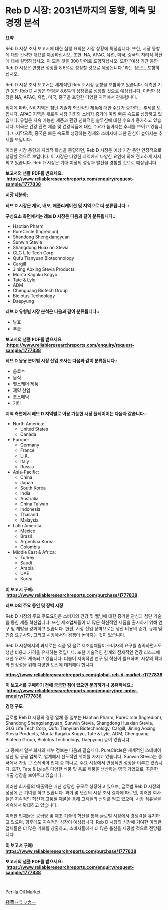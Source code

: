 <p><h1>Reb D 시장: 2031년까지의 동향, 예측 및 경쟁 분석</h1></p><p><strong>요약</strong></p>
<p><p>Reb D 시장 조사 보고서에 대한 실행 요약은 시장 상황에 특정입니다. 또한, 시장 동향에 대한 간략한 개요를 제공하십시오. 또한, NA, APAC, 유럽, 미국, 중국의 지리적 확산에 대해 설명하십시오. 이 모든 것을 300 단어로 포함하십시오. 또한 "예상 기간 동안 Reb D 시장은 연평균 성장률 8.6%로 성장할 것으로 예상됩니다."라는 정보도 포함하십시오.</p><p>Reb D 시장 조사 보고서는 세계적인 Reb D 시장 동향을 포함하고 있습니다. 예측한 기간 동안 Reb D 시장은 연평균 8.6%의 성장률로 성장할 것으로 예상됩니다. 이러한 성장은 NA, APAC, 유럽, 미국, 중국을 포함한 다양한 지역에서 관측됩니다.</p><p>위치에 따라, NA 지역은 첨단 기술과 혁신적인 제품에 대한 수요가 증가하는 추세를 보입니다. APAC 지역은 새로운 시장 기회와 소비자 증가에 따라 빠른 속도로 성장하고 있습니다. 유럽은 지속 가능한 제품과 환경 친화적인 솔루션에 대한 수요가 증가하고 있습니다. 미국은 건강 관련 제품 및 건강식품에 대한 수요가 높아지는 추세를 보이고 있습니다. 마지막으로, 중국은 빠른 속도로 성장하는 경제와 소비자에 대한 관심이 높아지는 추세를 보입니다.</p><p>이러한 시장 동향과 지리적 특성을 종합하면, Reb D 시장은 예상 기간 동안 안정적으로 성장할 것으로 보입니다. 이 시장은 다양한 지역에서 다양한 요인에 의해 견고하게 지지되고 있습니다. Reb D 시장은 기대 이상의 성장과 발전을 경험할 것으로 예상됩니다.</p></p>
<p><strong>보고서의 샘플 PDF를 받으세요: &nbsp;<a href="https://www.reliableresearchreports.com/enquiry/request-sample/1777838">https://www.reliableresearchreports.com/enquiry/request-sample/1777838</a></strong></p>
<p><strong>시장 세분화:</strong></p>
<p><strong> 레브 D 시장은 개요, 배포, 애플리케이션 및 지역으로 더 분류됩니다. :</strong></p>
<p><strong>구성요소 측면에서는 레브 D 시장은 다음과 같이 분류됩니다.:</strong></p>
<p><ul><li>Haotian Pharm</li><li>PureCircle (Ingredion)</li><li>Shandong Shengxiangyuan</li><li>Sunwin Stevia</li><li>Shangdong Huaxian Stevia</li><li>GLG Life Tech Corp</li><li>Qufu Tianyuan Biotechnology</li><li>Cargill</li><li>Jining Aoxing Stevia Products</li><li>Morita Kagaku Kogyo</li><li>Tate & Lyle</li><li>ADM</li><li>Chenguang Biotech Group</li><li>Biolotus Technology</li><li>Daepyung</li></ul></p>
<p><strong> 레브 D 유형별 시장 분석은 다음과 같이 분류됩니다.:</strong></p>
<p><ul><li>발효</li><li>추출</li></ul></p>
<p><strong>보고서의 샘플 PDF를 받으세요 :<a href="https://www.reliableresearchreports.com/enquiry/request-sample/1777838">https://www.reliableresearchreports.com/enquiry/request-sample/1777838</a></strong></p>
<p><strong> 레브 D 응용 분야별 시장 산업 조사는 다음과 같이 분류됩니다.:</strong></p>
<p><ul><li>음료수</li><li>음식</li><li>헬스케어 제품</li><li>제약 산업</li><li>코스메틱</li><li>기타</li></ul></p>
<p><strong>지역 측면에서 레브 D 지역별로 이용 가능한 시장 플레이어는 다음과 같습니다.:</strong></p>
<p><ul>
    <li>
        North America:
        <ul>
            <li>United States</li>
            <li>Canada</li>
        </ul>
    </li>
    <li>
        Europe:
        <ul>
            <li>Germany</li>
            <li>France</li>
            <li>U.K.</li>
            <li>Italy</li>
            <li>Russia</li>
        </ul>
    </li>
    <li>
        Asia-Pacific:
        <ul>
            <li>China</li>
            <li>Japan</li>
            <li>South Korea</li>
            <li>India</li>
            <li>Australia</li>
            <li>China Taiwan</li>
            <li>Indonesia</li>
            <li>Thailand</li>
            <li>Malaysia</li>
        </ul>
    </li>
    <li>
        Latin America:
        <ul>
            <li>Mexico</li>
            <li>Brazil</li>
            <li>Argentina Korea</li>
            <li>Colombia</li>
        </ul>
    </li>
    <li>
        Middle East & Africa:
        <ul>
            <li>Turkey</li>
            <li>Saudi</li>
            <li>Arabia</li>
            <li>UAE</li>
            <li>Korea</li>
        </ul>
    </li>
    </ul></p>
<p><strong>이 보고서 구매: &nbsp;<a href="https://www.reliableresearchreports.com/purchase/1777838">https://www.reliableresearchreports.com/purchase/1777838</a></strong></p>
<p><strong>레브 D의 주요 동인 및 장벽 시장</strong></p>
<p><p>Reb D 시장의 주요 주도요인은 소비자의 건강 및 웰빙에 대한 증가한 관심과 첨단 기술을 통한 제품 혁신입니다. 또한 제조업체들이 더 많은 혁신적인 제품을 출시하기 위해 연구 및 개발을 강화하고 있습니다. 한편, 시장 진입 장벽으로는 생산 비용의 증가, 규제 및 인증 요구사항, 그리고 시장에서의 경쟁이 높아지는 것이 있습니다.</p><p>Reb D 시장에서의 과제로는 식품 및 음료 제조업체들이 소비자의 요구를 충족하면서도 생산 비용과 가격을 유지하는 것입니다. 또한 기술적인 한계와 잠재적인 건강 리스크에 대한 우려도 계속되고 있습니다. 더불어 지속적인 연구 및 혁신이 필요하며, 시장의 확대와 안정성을 위해 다양한 도전에 대처해야 합니다.</p></p>
<p><strong><a href="https://www.reliableresearchreports.com/global-reb-d-market-r1777838">https://www.reliableresearchreports.com/global-reb-d-market-r1777838</a></strong></p>
<p><strong>이 보고서를 구매하기 전에 궁금한 점이 있으면 문의하거나 공유하세요.: &nbsp;<a href="https://www.reliableresearchreports.com/enquiry/pre-order-enquiry/1777838">https://www.reliableresearchreports.com/enquiry/pre-order-enquiry/1777838</a></strong></p>
<p><strong>경쟁 구도</strong></p>
<p><p>글로벌 Reb D 시장의 경쟁 업체 중 일부는 Haotian Pharm, PureCircle (Ingredion), Shandong Shengxiangyuan, Sunwin Stevia, Shangdong Huaxian Stevia, GLG Life Tech Corp, Qufu Tianyuan Biotechnology, Cargill, Jining Aoxing Stevia Products, Morita Kagaku Kogyo, Tate & Lyle, ADM, Chenguang Biotech Group, Biolotus Technology, Daepyung 등이 있습니다. </p><p>그 중에서 일부 회사의 세부 정보는 다음과 같습니다. PureCircle은 세계적인 스테비아 생산 및 공급 업체로, 업계에서 선도적인 위치를 가지고 있습니다. Sunwin Stevia는 중국에서 가장 큰 스테비아 업체 중 하나로, 주요 시장에서 안정적인 성장을 이루고 있습니다. 또한, Tate & Lyle은 다양한 식품 및 음료 제품을 생산하는 영국 기업으로, 꾸준한 매출 성장을 보여주고 있습니다.</p><p>이러한 회사들의 매출액은 매년 상당한 규모로 성장하고 있으며, 글로벌 Reb D 시장의 성장에 큰 기여를 하고 있습니다. 과거 몇 년간의 시장 조사 결과에 따르면, 이러한 회사들은 지속적인 혁신과 고품질 제품을 통해 고객들의 신뢰를 얻고 있으며, 시장 점유율을 계속해서 확대하고 있습니다.</p><p>이러한 업체들은 공급망 및 제조 기술의 혁신을 통해 글로벌 시장에서 경쟁력을 유지하고 있으며, 향후에도 지속적인 성장이 예상됩니다. Reb D 시장의 성장에 기여한 이러한 업체들은 더 많은 기회를 창출하고, 소비자들에게 더 많은 옵션을 제공할 것으로 전망됩니다.</p></p>
<p><strong>이 보고서 구매: &nbsp; <a href="https://www.reliableresearchreports.com/purchase/1777838">https://www.reliableresearchreports.com/purchase/1777838</a></strong></p>
<p><strong>보고서의 샘플 PDF를 받으세요: &nbsp;<a href="https://www.reliableresearchreports.com/enquiry/request-sample/1777838">https://www.reliableresearchreports.com/enquiry/request-sample/1777838</a></strong><strong></strong></p>
<p>&nbsp;</p>
<p><p><a href="https://skillful-vermicelli-b89.notion.site/Perilla-Oil-Market-Size-and-Market-Trends-Complete-Industry-Overview-2024-to-2031-41c12f7918ad4aa8b305e35184225f16">Perilla Oil Market</a></p><p><a href="https://github.com/mreklxf44233/Market-Research-Report-List-1/blob/main/158855428713.md">経費トラッカー</a></p></p>
